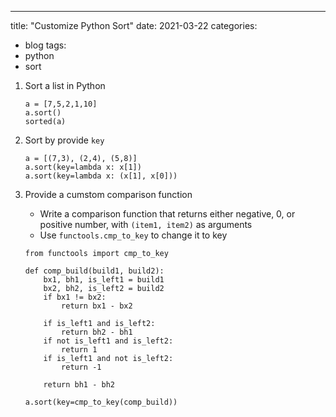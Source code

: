 ---
title: "Customize Python Sort"
date: 2021-03-22
categories:
  - blog
tags:
  - python
  - sort

1. Sort a list in Python
    ```
    a = [7,5,2,1,10]
    a.sort()
    sorted(a)
    ```
2. Sort by provide `key`
    ```
    a = [(7,3), (2,4), (5,8)]
    a.sort(key=lambda x: x[1])
    a.sort(key=lambda x: (x[1], x[0]))
    ```    

3. Provide a cumstom comparison function
    * Write a comparison function that returns either negative, 0, or positive number, with `(item1, item2)` as arguments
    * Use `functools.cmp_to_key` to change it to key

    ```
    from functools import cmp_to_key

    def comp_build(build1, build2):
        bx1, bh1, is_left1 = build1
        bx2, bh2, is_left2 = build2
        if bx1 != bx2:
            return bx1 - bx2
        
        if is_left1 and is_left2:
            return bh2 - bh1
        if not is_left1 and is_left2:
            return 1
        if is_left1 and not is_left2:
            return -1

        return bh1 - bh2

    a.sort(key=cmp_to_key(comp_build))
    ```







[Python heapq Heap Queue Algorithm]: https://docs.python.org/3/library/heapq.html